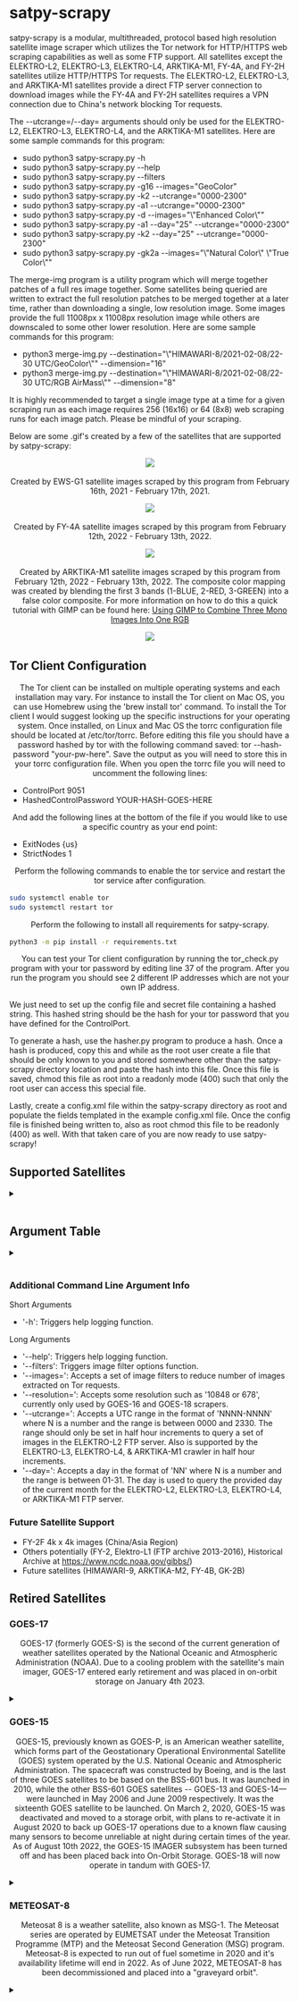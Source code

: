 # satpy-scrapy

<p align="center">

satpy-scrapy is a modular, multithreaded, protocol based high resolution satellite image scraper which utilizes the Tor network for HTTP/HTTPS web scraping capabilities as well as some FTP support. All satellites except the ELEKTRO-L2, ELEKTRO-L3, ELEKTRO-L4, ARKTIKA-M1, FY-4A, and FY-2H satellites utilize HTTP/HTTPS Tor requests. The ELEKTRO-L2, ELEKTRO-L3, and ARKTIKA-M1 satellites provide a direct FTP server connection to download images while the FY-4A and FY-2H satellites requires a VPN connection due to China's network blocking Tor requests.

The --utcrange=/--day= arguments should only be used for the ELEKTRO-L2, ELEKTRO-L3, ELEKTRO-L4, and the ARKTIKA-M1 satellites. Here are some sample commands for this program:

 * sudo python3 satpy-scrapy.py -h
 * sudo python3 satpy-scrapy.py --help
 * sudo python3 satpy-scrapy.py --filters
 * sudo python3 satpy-scrapy.py -g16 --images="GeoColor"
 * sudo python3 satpy-scrapy.py -k2 --utcrange="0000-2300"
 * sudo python3 satpy-scrapy.py -a1 --utcrange="0000-2300"
 * sudo python3 satpy-scrapy.py -d --images="\\\"Enhanced Color\\\""
 * sudo python3 satpy-scrapy.py -a1 --day="25" --utcrange="0000-2300"
 * sudo python3 satpy-scrapy.py -k2 --day="25" --utcrange="0000-2300"
 * sudo python3 satpy-scrapy.py -gk2a --images="\\\"Natural Color\\\" \\\"True Color\\\""

The merge-img program is a utility program which will merge together patches of a full res image together. Some satellites being queried are written to extract the full resolution patches to be merged together at a later time, rather than downloading a single, low resolution image. Some images provide the full 11008px x 11008px resolution image while others are downscaled to some other lower resolution. Here are some sample commands for this program:

 * python3 merge-img.py --destination="\\\"HIMAWARI-8/2021-02-08/22-30 UTC/GeoColor\\\"" --dimension="16"
 * python3 merge-img.py --destination="\\\"HIMAWARI-8/2021-02-08/22-30 UTC/RGB AirMass\\\"" --dimension="8"

It is highly recommended to target a single image type at a time for a given scraping run as each image requires 256 (16x16) or 64 (8x8) web scraping runs for each image patch. Please be mindful of your scraping.

Below are some .gif's created by a few of the satellites that are supported by satpy-scrapy:
</p>

<p align="center"> <img src="https://github.com/xTriixrx/satpy-scrapy/blob/master/imgs/elektro-l2.gif" /> </p>

<p align="center">Created by EWS-G1 satellite images scraped by this program from February 16th, 2021 - February 17th, 2021.</p>

<p align="center"> <img src="https://github.com/xTriixrx/satpy-scrapy/blob/master/imgs/ews-g1.gif" /> </p>

<p align="center">Created by FY-4A satellite images scraped by this program from February 12th, 2022 - February 13th, 2022.</p>

<p align="center"> <img src="https://github.com/xTriixrx/satpy-scrapy/blob/master/imgs/FY4A_20220212160000_20220212161459_TO_20220213160000_20220213161459.gif" /> </p>

<p align="center">Created by ARKTIKA-M1 satellite images scraped by this program from February 12th, 2022 - February 13th, 2022. The composite color mapping was created by blending the first 3 bands (1-BLUE, 2-RED, 3-GREEN) into a false color composite. For more information on how to do this a quick tutorial with GIMP can be found here: <a href="https://remoteastrophotography.com/2020/03/using-gimp-to-combine-three-mono-images-into-one-rgb">Using GIMP to Combine Three Mono Images Into One RGB</a>
</p>

<p align="center"> <img src="https://github.com/xTriixrx/satpy-scrapy/blob/master/imgs/ARKTIKA-M1-20220211024502121945.gif" /> </p>

## Tor Client Configuration

<p align="center">
The Tor client can be installed on multiple operating systems and each installation may vary. For instance to install the Tor client on Mac OS, you can use Homebrew using the 'brew install tor' command. To install the Tor client I would suggest looking up the specific instructions for your operating system. Once installed, on Linux and Mac OS the torrc configuration file should be located
at /etc/tor/torrc. Before editing this file you should have a password hashed by tor with the following command saved: tor --hash-password "your-pw-here". Save the output as you will need
to store this in your torrc configuration file. When you open the torrc file you will need to uncomment the following lines:
</p>

 * ControlPort 9051
 * HashedControlPassword YOUR-HASH-GOES-HERE

<p align="center">
And add the following lines at the bottom of the file if you would like to use a specific country as your end point:
</p>

 * ExitNodes {us}
 * StrictNodes 1

<p align="center">
Perform the following commands to enable the tor service and restart the tor service after configuration. 
</p>

```Bash
sudo systemctl enable tor
sudo systemctl restart tor
```

<p align="center">
Perform the following to install all requirements for satpy-scrapy.
</p>

```Bash
python3 -m pip install -r requirements.txt
```

<p align="center">
You can test your Tor client configuration by running the tor_check.py program with your tor password by editing line 37 of the program. After you run the program you should see 2 different IP addresses which are not your own IP address. 

We just need to set up the config file and secret file containing a hashed string. This hashed string should be the hash for your tor password that you have defined for the ControlPort.

To generate a hash, use the hasher.py program to produce a hash. Once a hash is produced, copy this and while as the root user create a file that should be only known to you and stored somewhere other than the satpy-scrapy directory location and paste the hash into this file. Once this file is saved, chmod this file as root into a readonly mode (400) such that only the root user can access this special file.

Lastly, create a config.xml file within the satpy-scrapy directory as root and populate the fields templated in the example config.xml file. Once the config file is finished being written to, also as root chmod this file to be readonly (400) as well. With that taken care of you are now ready to use satpy-scrapy!
</p>

## Supported Satellites

<details><summary></summary>

### GOES-16

<p align="center">GOES-16, formerly known as GOES-R before reaching geostationary orbit, is the first of the GOES-R series of Geostationary Operational Environmental Satellite (GOES) operated by NASA and the National Oceanic and Atmospheric Administration (NOAA).</p>
<details>
<summary></summary>
<p align="center"> <img src="https://github.com/xTriixrx/satpy-scrapy/blob/master/imgs/20210231620_GOES16-ABI-FD-GEOCOLOR-10848x10848.jpg" /></p>

<p align="center"> <img src="https://github.com/xTriixrx/satpy-scrapy/blob/master/imgs/20210260420_GOES16-ABI-FD-GEOCOLOR-10848x10848.jpg" /></p>
</details>

### GOES-18

<p align="center">GOES-18 (formerly GOES-T) is the third of the "GOES-R Series", the current generation of weather satellites operated by the National Oceanic and Atmospheric Administration (NOAA).</p>
<details>
<summary></summary>
<p align="center"> <img src="https://github.com/xTriixrx/satpy-scrapy/blob/master/imgs/20222270200_GOES18-ABI-FD-GEOCOLOR-1808x1808.jpg" /></p>
</details>

### EWS-G1 (GOES-13)

<p align="center">EWS-G1 (Electro-optical Infrared Weather System Geostationary) is a weather satellite of the U.S. Space Force, formerly GOES-13 (also known as GOES-N before becoming operational) and part of the National Oceanic and Atmospheric Administration's Geostationary Operational Environmental Satellite system.</p>
<details>
<summary></summary>
<p align="center"> <img src="https://github.com/xTriixrx/satpy-scrapy/blob/master/imgs/ews-g1_2021047_0845_01_fd.gif" /></p>
</details>

### ARKTIKA-M1

<p align="center">Arktika-M (Russian Арктика-М) is a Russian multipurpose satellite constellation under construction. The main task of Arktika-M is weather observation in the northern part of Russian territory; in addition, the satellites are to be used there as data relays and for emergency communication. Other applications are the observation of space weather, the earth's magnetic field and the ionosphere. The first satellite in the constellation - Arktika-M1 - was launched on the 28th. February 2021 with a Soyuz 2.1b/Fregat rocket from Baikonur Cosmodrome. Another four satellites are to follow by 2025.</p>
<details>
<summary></summary>
<p align="center"> <img src="https://github.com/xTriixrx/satpy-scrapy/blob/master/imgs/V1_3720_20220217143000_RGB.jpg" /></p>
</details>

### ELEKTRO-L2

<p align="center">The Electro-L satellite is Russia's second high-altitude weather observatory, coming after a troubled mission launched in 1994 that never achieved all of its goals The next-generation Electro-L program faced years of delays because of interruptions in funding. The Electro-L spacecraft will function for up to 10 years, collecting weather imagery several times per hour with visible and infrared cameras.</p>
<details>
<summary></summary>
<p align="center"> <img src="https://github.com/xTriixrx/satpy-scrapy/blob/master/imgs/210126_1600_original_RGB.jpg" /></p>
</details>

### ELEKTRO-L3

<p align="center">The third satellite in the series Elektro-L No.3, was launched from Baikonur Cosmodrome on 24 December 2019 at 12:03 UTC by a Proton-M rocket.</p>
<details>
<summary></summary>
<p align="center"> <img src="https://github.com/xTriixrx/satpy-scrapy/blob/master/imgs/2102110630_e3_295.jpg" /></p>
</details>

### ELEKTRO-L4

<p align="center">The fourth satellite in the series Elektro-L No.4, was launched from Baikonur Cosmodrome on 5 February 2023 at 9:12 UTC by a Proton-M rocket.</p>
<details>
<summary></summary>
<p align="center"> <img src="https://github.com/xTriixrx/satpy-scrapy/blob/master/imgs/EL4-231110_0500_RGB.jpg" /></p>
</details>

### HIMAWARI-8

<p align="center">Himawari 8 (ひまわり8号) is a Japanese weather satellite, the 8th of the Himawari geostationary weather satellites operated by the Japan Meteorological Agency. Himawari-8 will be succeeded by Himawari-9 which is currently in standby mode, until 2022.</p>
<details>
<summary></summary>
<p align="center"> <img src="https://github.com/xTriixrx/satpy-scrapy/blob/master/imgs/full_disk_ahi_natural_color_20210126023000.jpg" /></p>
</details>

### FY-4A

<p align="center">FY-4 (Wind and Cloud) series is China’s second-generation geostationary meteorological satellites after FY-2 satellite series.</p>
<details>
<summary></summary>
<p align="center"> <img src="https://github.com/xTriixrx/satpy-scrapy/blob/master/imgs/FY4A-_AGRI--_N_DISK_1047E_L1C_MTCC_MULT_NOM_20220210050000_20220210051459_1000M_V0001.jpeg" /> </p>
</details>

### FY-2G

<p align="center">FY 2G is a meteorological satellites to provide warnings of weather fronts and tropical cyclones across Asia. FY 2G will take over for the FY 2E weather observatory at 105 degrees east longitude. China's fleet of FY 2 spacecraft have a similar mission to NOAA's GOES weather satellites in geostationary orbit.</p>
<details>
<summary></summary>
<p align="center"> <img src="https://github.com/xTriixrx/satpy-scrapy/blob/master/imgs/fy2g_2021048_0530_01_fd.gif" /> </p>
</details>

### FY-2H

<p align="center">FY-2H is the eighth and final of the FY-2 series of spin-stabilized weather satellites for geostationary orbit, development of which began in the 1980s under CASC. The satellite is equipped with a Stretched Visible and Infrared Spin Scan Radiometer (S-VISSR) for multi-purpose weather satellite imagery, a Space Environment Monitor (SEM), a Solar X-ray Monitor (SXM) and Data Collection Service (DCS).</p>
<details>
<summary></summary>
<p align="center"> <img src="https://github.com/xTriixrx/satpy-scrapy/blob/master/imgs/FY2H_GLB_VIS_GRA_1KM_20220221_0700.jpg" /> </p>
</details>

### GK-2A

<p align="center">GK-2A is a South Korean geostationary meteorological satellite developed by KARI. It is one component of the two satellite GK 2 program.
The GK-2 program is to develop two geostationary orbit satellites, the meteorological GK-2A (GEO-KOMPSAT-2A) and the ocean monitoring GK-2B (GEO-KOMPSAT-2B) sharing the same satellite bus. The lifetime of both satellites will be no less than 10 years.</p>
<details>
<summary></summary>
<p align="center"> <img src="https://github.com/xTriixrx/satpy-scrapy/blob/master/imgs/gk2a_ami_le1b_rgb-true_fd010ge_202101300350.srv.png" /></p>
</details>

### METEOSAT-9 (IODC)

<p align="center">Meteosat 9 is a weather satellite, also known as MSG-2. The Meteosat series are operated by EUMETSAT under the Meteosat Transition Programme (MTP) and the Meteosat Second Generation (MSG) program. Meteosat-9 took over as prime IODC spacecraft on June 1st, 2022; replacing Meteosat 8.</p>
<details>
<summary></summary>
<p align="center"><img src="https://github.com/xTriixrx/satpy-scrapy/blob/master/imgs/METEOSAT-9-2022-08-16%2023-00%20UTC.jpg" /></p>
</details>

### METEOSAT-11 (PRIME)

<p align="center">Meteosat-11 is the prime operational geostationary satellite, positioned at 0º and providing full disc imagery every 15 minutes. It also provides Search and Rescue monitoring and Data Collection Platform Relay Service.</p>
<details>
<summary></summary>
<p align="center"><img src="https://github.com/xTriixrx/satpy-scrapy/blob/master/imgs/2021-02-09 10-30 UTC_m11.jpg" /></p>

<p align="center"><img src="https://github.com/xTriixrx/satpy-scrapy/blob/master/imgs/2021-02-09 01-00 UTC.jpg" /></p>
</details>

### DSCOVR

<p align="center">The Deep Space Climate Observatory, or DSCOVR, was launched in February of 2015, and maintains the nation's real-time solar wind monitoring capabilities, which are critical to the accuracy and lead time of NOAA's space weather alerts and forecasts. Without timely and accurate warnings, space weather events—like geomagnetic storms—have the potential to disrupt nearly every major public infrastructure system on Earth, including power grids, telecommunications, aviation and GPS.

The DSCOVR mission succeeded NASA's Advanced Composition Explorer's (ACE) role in supporting solar wind alerts and warnings from the L1 orbit, which is the neutral gravity point between the Earth and Sun, approximately one million miles from Earth. L1 is a good position from which to monitor the Sun, because the constant stream of particles from the Sun (the solar wind) reaches L1 up to an hour before reaching Earth.</p>
<details>
<summary></summary>
<p align="center"><img src="https://github.com/xTriixrx/satpy-scrapy/blob/master/imgs/epic_1b_20210209150054.png" /></p>

<p align="center"><img src="https://github.com/xTriixrx/satpy-scrapy/blob/master/imgs/epic_RGB_20210208061925.png" /></p>
</details>

### INSAT-3D

<p align="center">INSAT-3D is a meteorological, data relay and satellite aided search and rescue satellite developed by the Indian Space Research Organisation and was launched successfully on 26 July 2013 using an Ariane 5 ECA launch vehicle from French Guiana. The satellite has many new technology elements like star sensor, micro stepping Solar Array Drive Assembly (SADA) to reduce the spacecraft disturbances and Bus Management Unit (BMU) for control and telecom and telemetry function. It also incorporates new features of bi-annual rotation and Image and Mirror motion compensations for improved performance of the meteorological payloads.</p>
<details>
<summary></summary>
<p align="center"> <img src="https://github.com/xTriixrx/satpy-scrapy/blob/master/imgs/Image3d%3Fimagename%3D3DIMG*_L1B_STD_VIS.jpg" /></p>
</details>

### INSAT-3DR

<p align="center">INSAT-3DR is an Indian weather satellite built by the Indian Space Research Organization and operated by the Indian National Satellite System. It will provide meteorological services to India using a 6-channel imager and a 19-channel sounder, as well as search and rescue information and message relay for terrestrial data collection platforms. The satellite was launched on 8 September 2016, and is a follow-up to INSAT-3D.</p>
<details>
<summary></summary>
<p align="center"> <img src="https://github.com/xTriixrx/satpy-scrapy/blob/master/imgs/Image3d%3Fimagename3r%3D3RIMG*_L1B_STD_VIS.jpg" /></p>
</details>

</details>
<br/>

## Argument Table
<details><summary></summary>

|Satellite|Short-Arg|Long-Args|Supported Image Names|Supported Resolutions|
|---|---|---|---|---|
|**DSCOVR**|-d|--images|'Natural Color'<br/>'Enhanced Color'|2048x2048|
|**EWS-G1**|-g1|--images|'Visible'<br/>'Near IR'<br/>'Water Vapor'<br/>'Longwave IR'<br/>'C02 Longwave IR'|1100x1100|
|**GOES-16**<br/>**GOES-18**|-g16<br/>-g18|--images<br/>--resolution|'Band 1' (22k)<br/>'Band 2' (22k)<br/>'Band 3' (22k)<br/>'Band 4'<br/>'Band 5' (22k)<br/>'Band 6'<br/>'Band 7'<br/>'Band 8'<br/>'Band 9'<br/>'Band 10'<br/>'Band 11'<br/>'Band 12'<br/>'Band 13'<br/>'Band 14'<br/>'Band 15'<br/>'Band 16'<br/>'AirMass RGB' (22k)<br/>'Derived Motion Winds'<br/>'Day Cloud Phase RGB' (22k)<br/>'Day Convection RGB' (22k)<br/>'Dust' (22k)<br/>'Fire Temperature' (22k)<br/>'GeoColor' (22k)<br/>'Nighttime Microphysics' (22k)<br/>'Split Window Differential'<br/>'Sandwich RGB' (22k)|339x339<br/>678x678<br/>1808x1808<br/>5424x5424<br/>10848x10848<br/>21696x21696 (partial)|
|**HIMAWARI-8**|--i8|--images|'Band 1' (11k)<br/>'Band 2' (11k)<br/>'Band 3' (11k)<br/>'Band 4' (11k)<br/>'Band 5'<br/>'Band 6'<br/>'Band 7'<br/>'Band 8'<br/>'Band 9'<br/>'Band 10'<br/>'Band 11'<br/>'Band 12'<br/>'Band 13'<br/>'Band 14'<br/>'Band 15'<br/>'Band 16'<br/>'GeoColor' (11k)<br/>'Shortwave Albedo'<br/>'Visible Albedo'<br/>'Split Window Difference'<br/>'Natural Color' (11k)<br/>'RGB AirMass'<br/>'Day Cloud Phase Distinction' (11k)<br/>'Dust'<br/>'Fire Temperature'<br/>'Natural Fire Color' (11k)<br/>'Ash'<br/>'Sulfur Dioxide'<br/>'Cloud-Top Height'<br/>'Cloud Geometric Thickness'<br/>'Cloud Layers'<br/>'Cloud Optical Thickness'<br/>'Cloud Effective Radius'<br/>'Cloud Phase'|5504x5504<br/>11008x11008|
|**ELEKTRO-L2**<br/>**ELEKTRO-L3**|-k2<br/>-k3|--images<br/>--day<br/>--utcrange|'Band 1'<br/>'Band 2'<br/>'Band 3'<br/>'Band 4'<br/>'Band 5'<br/>'Band 6'<br/>'Band 7'<br/>'Band 8'<br/>'Band 9'<br/>'Band 10'<br/>'Rgb'<br/>'Rgb Vis'<br/>'Rgb Vis Ir'<br/>'Original Rgb'<br/>'Original Rgb Vis'<br/>'Original Rgb Vis Ir'<br/>|1080x1080<br/>11136x11136|
|**ELEKTRO-L4**|-k4|--images<br/>--day<br/>--utcrange|'Rgb'<br/>'Rgb Vis Ir'<br/>'Original Rgb'<br/>'Original Rgb Vis Ir'|1080x1080<br/>11136x11136|
|**FY-2G**|-fy2g|--images|Visible'<br/>'Water Vapor'<br/>'Longwave IR'<br/>'Shortwave IR'|1125x1125|
|**FY-2H**|-fy2h|--images|'False Color'<br/>'Infared 1'<br/>'Infared 2'<br/>'Infared 3'<br/>'Infared 4'<br/>'Visible'|2288x2288<br/>9152x9152 (Visible)|
|**FY-4A**|-fy4a|--images|'Visible' (11k)<br/>'Band 1' (11k)<br/>'Band 2' (11k)<br/>'Band 3' (11k)<br/>'Band 4'<br/>'Band 5'<br/>'Band 6'<br/>'Band 7'<br/>'Band 8'<br/>'Band 9'<br/>'Band 9 Enhanced'<br/>'Band 10'<br/>'Band 10 Enhanced'<br/>'Band 11'<br/>'Band 11 Enhanced'<br/>'Band 12'<br/>'Band 12 Enhanced'<br/>'Band 13'<br/>'Band 13 Enhanced'<br/>'Band 14'<br/>'Band 14 Enhanced'<br/>|2748x2748<br/>5496x5496<br/>10992x10992<br/>21984x21984|
|**METEOSAT-9**<br/>**METEOSAT-11**|-m9<br/>-m11|--images|'Band 1'<br/>'Band 2'<br/>'Band 3'<br/>'Band 4'<br/>'Band 5'<br/>'Band 6'<br/>'Band 7'<br/>'Band 8'<br/>'Band 9'<br/>'Band 10'<br/>'Band 11'<br/>'GeoColor'<br/>'ProxyVis'<br/>'Dust - DEBRA'<br/>'Split Window Difference'<br/>'Split Window Difference Dust'<br/>'Split Window Difference Grayscale'<br/>'Natural Color'<br/>'RGB AirMass'<br/>'Day Cloud Phase Distinction'<br/>'Nighttime Microphysics'<br/>'Dust'<br/>'Natural Color-Fire'<br/>'Ash'<br/>|3712x3712|
|**ARKTIKA-M1**|-a1|--images<br/>--day<br/>--utcrange|'Rgb Vis'<br/>'Rgb Vis Ir'<br/>'Original Rgb Vis'<br/>'Original Rgb Vis Ir'<br/>|1080x1080<br/>11136x11136|
|**GK-2A**|-gk2a|--images|'VIS 0.47µm'<br/>'VIS 0.51µm'<br/>'VIS 0.64µm' (22k)<br/>'VIS 0.86µm'<br/>'NIR 1.37µm'<br/>'NIR 1.6µm'<br/>'SWIR 3.8µm'<br/>'WV 6.3µm'<br/>'WV 6.9µm'<br/>'WV 7.3µm'<br/>'IR 8.7µm'<br/>'IR 9.6µm'<br/>'IR 10.5µm'<br/>'IR 11.2µm'<br/>'IR 12.3µm'<br/>'IR 13.3µm'<br/>'True Color'<br/>'Natural Color'<br/>'AirMass RGB'<br/>'Dust RGB'<br/>'Daynight RGB'<br/>'Fog RGB'<br/>'Storm RGB'<br/>'Snowfog RGB'<br/>'Cloud RGB'<br/>'Ash RGB'<br/>'Enhanced IR WV 6.3µm'<br/>'Enhanced IR WV 6.9µm'<br/>'Enhanced IR WV 7.3µm'<br/>'Enhanced IR 10.5µm'|5500x5637<br/>11000x11275 (partial)<br/>22000x22550(partial)|
|**INSAT-3D**<br/>**INSAT-3DR**|-insat3d|--images|'Infrared 10.8µm'<br/>'Visible'<br/>'Shortwave Infrared 1.625µm'<br/>'Middlewave Infrared 3.9µm'<br/>'Middlewave Infrared Temperature 3.9µm'<br/>'Water Vapor'<br/>'Water Vapor Temperature'<br/>'Infrared Temperature 10.8µm'<br/>'Infrared 12.0µm'<br/>'Infrared Temperature 12.0µm'<br/>'Day Night Microphysics'<br/>'Outgoing Longwave Radiation'<br/>'SST Regression'<br/>'Land Surface Temperature'<br/>'Upper Troposphere Humidity'<br/>'Hydro Estimator Precipitation'<br/>'IMSRA (Improved)'<br/>'Cloud Top Temperature'<br/>'Cloud Top Pressure'<br/>'Total Precipitable Water'<br/>'Cloud Mask'<br/>|1260x1410|
</details>
<br/>

### Additional Command Line Argument Info

Short Arguments
   * '-h': Triggers help logging function.

Long Arguments
   * '--help': Triggers help logging function.
   * '--filters': Triggers image filter options function.
   * '--images=': Accepts a set of image filters to reduce number of images extracted on Tor requests.
   * '--resolution=': Accepts some resolution such as '10848 or 678', currently only used by GOES-16 and GOES-18 scrapers. 
   * '--utcrange=': Accepts a UTC range in the format of 'NNNN-NNNN' where N is a number and the range is between 0000 and 2330. The range should only be set in half hour increments to query a set of images in the ELEKTRO-L2 FTP server. Also is supported by the ELEKTRO-L3, ELEKTRO-L4, & ARKTIKA-M1 crawler in half hour increments.
   * '--day=': Accepts a day in the format of 'NN' where N is a number and the range is between 01-31. The day is used to query the provided day of the current month for the ELEKTRO-L2, ELEKTRO-L3, ELEKTRO-L4, or ARKTIKA-M1 FTP server.

### Future Satellite Support

 * FY-2F 4k x 4k images (China/Asia Region)
 * Others potentially (FY-2, Elektro-L1 (FTP archive 2013-2016), Historical Archive at https://www.ncdc.noaa.gov/gibbs/)
 * Future satellites (HIMAWARI-9, ARKTIKA-M2, FY-4B, GK-2B)


## Retired Satellites

### GOES-17

<p align="center">GOES-17 (formerly GOES-S) is the second of the current generation of weather satellites operated by the National Oceanic and Atmospheric Administration (NOAA). Due to a cooling problem with the satellite's main imager, GOES-17 entered early retirement and was placed in on-orbit storage on January 4th 2023.</p>
<details>
<summary></summary>
<p align="center"> <img src="https://github.com/xTriixrx/satpy-scrapy/blob/master/imgs/20210260140_GOES17-ABI-FD-GEOCOLOR-10848x10848.jpg" /></p>

<p align="center"> <img src="https://github.com/xTriixrx/satpy-scrapy/blob/master/imgs/20210300530_GOES17-ABI-FD-NightMicrophysics-10848x10848.jpg" /></p>
</details>

### GOES-15

<p align="center">GOES-15, previously known as GOES-P, is an American weather satellite, which forms part of the Geostationary Operational Environmental Satellite (GOES) system operated by the U.S. National Oceanic and Atmospheric Administration. The spacecraft was constructed by Boeing, and is the last of three GOES satellites to be based on the BSS-601 bus. It was launched in 2010, while the other BSS-601 GOES satellites -- GOES-13 and GOES-14—were launched in May 2006 and June 2009 respectively. It was the sixteenth GOES satellite to be launched. On March 2, 2020, GOES-15 was deactivated and moved to a storage orbit, with plans to re-activate it in August 2020 to back up GOES-17 operations due to a known flaw causing many sensors to become unreliable at night during certain times of the year. As of August 10th 2022, the GOES-15 IMAGER subsystem has been turned off and has been placed back into On-Orbit Storage. GOES-18 will now operate in tandum with GOES-17.</p>
<details>
<summary></summary>
<p align="center"> <img src="https://github.com/xTriixrx/satpy-scrapy/blob/master/imgs/goes-15_2021048_2100_01_fd.gif" /></p>
</details>

### METEOSAT-8

<p align="center">Meteosat 8 is a weather satellite, also known as MSG-1. The Meteosat series are operated by EUMETSAT under the Meteosat Transition Programme (MTP) and the Meteosat Second Generation (MSG) program. Meteosat-8 is expected to run out of fuel sometime in 2020 and it's availability lifetime will end in 2022. As of June 2022, METEOSAT-8 has been decommissioned and placed into a "graveyard orbit".</p>
<details>
<summary></summary>
<p align="center"><img src="https://github.com/xTriixrx/satpy-scrapy/blob/master/imgs/2021-02-09 10-30 UTC_m8.jpg" /></p>

<p align="center"><img src="https://github.com/xTriixrx/satpy-scrapy/blob/master/imgs/2021-02-09 00-45 UTC.jpg" /></p>
</details>
</details>
